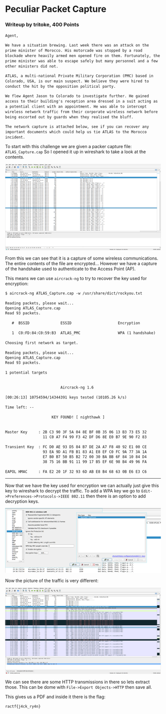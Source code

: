 # Peculiar Packet Capture
### Writeup by tritoke, 400 Points

`Agent,`

`We have a situation brewing. Last week there was an attack on the prime minister of Morocco. His motorcade was stopped by a road blockade where heavily armed men opened fire on them. Fortunately, the prime minister was able to escape safely but many personnel and a few other ministers did not.`

`ATLAS, a multi-national Private Military Corporation (PMC) based in Colorado, USA, is our main suspect. We believe they were hired to conduct the hit by the opposition political party.`

`We flew Agent Jason to Colorado to investigate further. He gained access to their building's reception area dressed in a suit acting as a potential client with an appointment. He was able to intercept wireless network traffic from their corporate wireless network before being escorted out by guards when they realised the bluff.`

`The network capture is attached below, see if you can recover any important documents which could help us tie ATLAS to the Morocco incident.`

To start with this challenge we are given a packer capture file: ``ATLAS_Capture.cap``
So I opened it up in wireshark to take a look at the contents.

![](imgs/wireshark.png)

From this we can see that it is a capture of some wireless communications.
The entire contents of the file are encrypted...
However we have a capture of the handshake used to authenticate to the Access Point (AP).

This means we can use ``aircrack-ng`` to try to recover the key used for encryption:
```
$ aircrack-ng ATLAS_Capture.cap -w /usr/share/dict/rockyou.txt

Reading packets, please wait...
Opening ATLAS_Capture.cap
Read 93 packets.

   #  BSSID              ESSID                     Encryption

   1  C0:FD:84:C0:59:B3  ATLAS_PMC                 WPA (1 handshake)

Choosing first network as target.

Reading packets, please wait...
Opening ATLAS_Capture.cap
Read 93 packets.

1 potential targets


                         Aircrack-ng 1.6

[00:26:13] 10754594/14344391 keys tested (10105.26 k/s)

Time left: --

                     KEY FOUND! [ nighthawk ]


Master Key     : 2B C3 90 3F 5A 04 8E BF 0B 35 06 13 B3 73 E5 32
                 11 C0 A7 F4 99 F3 42 DF D6 8E E0 B7 9E 90 F2 83

Transient Key  : FC D0 AE 93 D5 84 B7 DE 2A A7 F8 40 92 E1 00 CE
                 93 EA 9D A1 FB B1 83 A1 E8 EF C0 FC 9A 77 3A 1A
                 E7 B0 B7 50 B5 B2 72 00 30 BA BB 6F 84 10 84 D4
                 38 75 16 BB 91 11 99 17 B5 EF 6E 98 B4 49 96 FA

EAPOL HMAC     : FA E2 20 1F 32 93 6D AB E8 B4 68 63 0B E6 E3 C6
```

- - -

Now that we have the key used for encryption we can actually just give this key to wireshark to decrypt the traffic.
To add a WPA key we go to ``Edit->Preferences->Protocols->IEEE 802.11`` then there is an option to add decryption keys.

![](imgs/dec_key.png)

Now the picture of the traffic is very different:

![](imgs/dec.png)

We can see there are some HTTP transmissions in there so lets extract those.
This can be dome with ``File->Export Objects->HTTP`` then save all.

This gives us a PDF and inside it there is the flag:
```
ractf{j4ck_ry4n}
```

